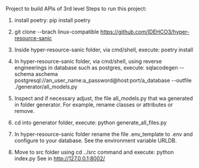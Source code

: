 Project to build APIs of 3rd level
Steps to run this project: 

1. install poetry: pip install poetry

2. git clone --brach linux-compatible https://github.com/IDEHCO3/hyper-resource-sanic
3. Inside hyper-resource-sanic folder, via cmd/shell, execute: poetry install
4. In hyper-resource-sanic folder, via cmd/shell, using reverse engineerings in database such as postgres, execute: sqlacodegen --schema aschema postgresql://an_user_name:a_password@host:port/a_database --outfile ./generator/all_models.py
5. Inspect and if necessary adjust, the file all_models.py that wa generated in folder generator. For example, rename classes or attributes or remove.
6. cd into generator folder, execute:
   python generate_all_files.py
7. In hyper-resource-sanic folder rename the file .env_template to .env and configure to your database. See the environment variable URLDB.
8. Move to src folder using cd ../src command and execute: python index.py
   See in http://127.0.0.1:8002/
